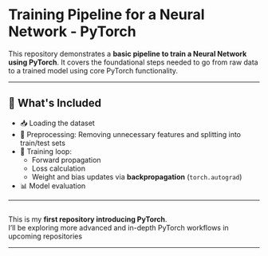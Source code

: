 #  Training Pipeline for a Neural Network - PyTorch

This repository demonstrates a **basic pipeline to train a Neural Network using PyTorch**. It covers the foundational steps needed to go from raw data to a trained model using core PyTorch functionality.

---

## 📌 What's Included

- 📥 Loading the dataset  
- 🧹 Preprocessing: Removing unnecessary features and splitting into train/test sets  
- 🔁 Training loop:  
  - Forward propagation  
  - Loss calculation  
  - Weight and bias updates via **backpropagation** (`torch.autograd`)  
- 📊 Model evaluation

---

##

This is my **first repository introducing PyTorch**.  
I’ll be exploring more advanced and in-depth PyTorch workflows in upcoming repositories

---

